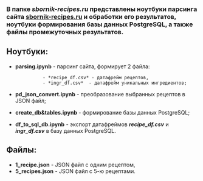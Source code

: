 ### В папке ***sbornik-recipes.ru*** представлены ноутбуки парсинга сайта [sbornik-recipes.ru](http://sbornik-recipes.ru/)  и обработки его результатов, ноутбуки формирования базы данных PostgreSQL, а также файлы промежуточных результатов.

## Ноутбуки:  
- **parsing.ipynb** - парсинг сайта, формирует 2 файла:  

                - *recipe_df.csv* - датафрейм рецептов,  
                - *ingr_df.csv*  - датафрейм уникальных ингредиентов;  
                
- **pd_json_convert.ipynb** - преобразование выбранных рецептов в JSON файл;  
- **create_db&tables.ipynb** - формирование базы данных PostgreSQL;  
- **df_to_sql_db.ipynb** - экспорт датафреймов ***recipe_df.csv*** и ***ingr_df.csv*** в базу данных PostgreSQL.

## Файлы:  
- **1_recipe.json** - JSON файл с одним рецептом,
- **5_recipes.json** - JSON файл с 5-ю рецептами.
